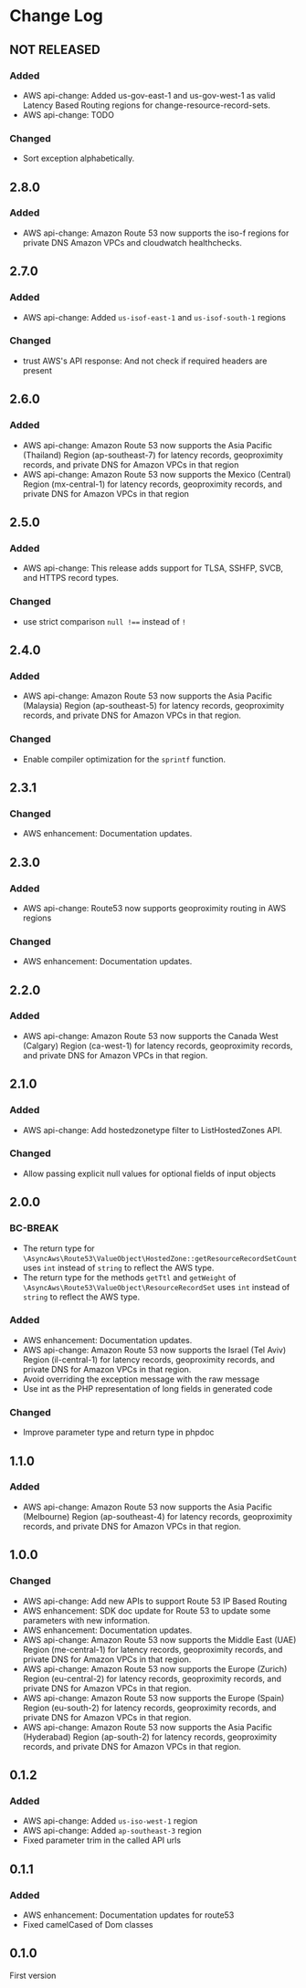 # Change Log

## NOT RELEASED

### Added

- AWS api-change: Added us-gov-east-1 and us-gov-west-1 as valid Latency Based Routing regions for change-resource-record-sets.
- AWS api-change: TODO

### Changed

- Sort exception alphabetically.

## 2.8.0

### Added

- AWS api-change: Amazon Route 53 now supports the iso-f regions for private DNS Amazon VPCs and cloudwatch healthchecks.

## 2.7.0

### Added

- AWS api-change: Added `us-isof-east-1`  and `us-isof-south-1` regions

### Changed

- trust AWS's API response: And not check if required headers are present

## 2.6.0

### Added

- AWS api-change: Amazon Route 53 now supports the Asia Pacific (Thailand) Region (ap-southeast-7) for latency records, geoproximity records, and private DNS for Amazon VPCs in that region
- AWS api-change: Amazon Route 53 now supports the Mexico (Central) Region (mx-central-1) for latency records, geoproximity records, and private DNS for Amazon VPCs in that region

## 2.5.0

### Added

- AWS api-change: This release adds support for TLSA, SSHFP, SVCB, and HTTPS record types.

### Changed

- use strict comparison `null !==` instead of `!`

## 2.4.0

### Added

- AWS api-change: Amazon Route 53 now supports the Asia Pacific (Malaysia) Region (ap-southeast-5) for latency records, geoproximity records, and private DNS for Amazon VPCs in that region.

### Changed

- Enable compiler optimization for the `sprintf` function.

## 2.3.1

### Changed

- AWS enhancement: Documentation updates.

## 2.3.0

### Added

- AWS api-change: Route53 now supports geoproximity routing in AWS regions

### Changed

- AWS enhancement: Documentation updates.

## 2.2.0

### Added

- AWS api-change: Amazon Route 53 now supports the Canada West (Calgary) Region (ca-west-1) for latency records, geoproximity records, and private DNS for Amazon VPCs in that region.

## 2.1.0

### Added

- AWS api-change: Add hostedzonetype filter to ListHostedZones API.

### Changed

- Allow passing explicit null values for optional fields of input objects

## 2.0.0

### BC-BREAK

- The return type for `\AsyncAws\Route53\ValueObject\HostedZone::getResourceRecordSetCount` uses `int` instead of `string` to reflect the AWS type.
- The return type for the methods `getTtl` and `getWeight` of `\AsyncAws\Route53\ValueObject\ResourceRecordSet` uses `int` instead of `string` to reflect the AWS type.

### Added

- AWS enhancement: Documentation updates.
- AWS api-change: Amazon Route 53 now supports the Israel (Tel Aviv) Region (il-central-1) for latency records, geoproximity records, and private DNS for Amazon VPCs in that region.
- Avoid overriding the exception message with the raw message
- Use int as the PHP representation of long fields in generated code

### Changed

- Improve parameter type and return type in phpdoc

## 1.1.0

### Added

- AWS api-change: Amazon Route 53 now supports the Asia Pacific (Melbourne) Region (ap-southeast-4) for latency records, geoproximity records, and private DNS for Amazon VPCs in that region.

## 1.0.0

### Changed

- AWS api-change: Add new APIs to support Route 53 IP Based Routing
- AWS enhancement: SDK doc update for Route 53 to update some parameters with new information.
- AWS enhancement: Documentation updates.
- AWS api-change: Amazon Route 53 now supports the Middle East (UAE) Region (me-central-1) for latency records, geoproximity records, and private DNS for Amazon VPCs in that region.
- AWS api-change: Amazon Route 53 now supports the Europe (Zurich) Region (eu-central-2) for latency records, geoproximity records, and private DNS for Amazon VPCs in that region.
- AWS api-change: Amazon Route 53 now supports the Europe (Spain) Region (eu-south-2) for latency records, geoproximity records, and private DNS for Amazon VPCs in that region.
- AWS api-change: Amazon Route 53 now supports the Asia Pacific (Hyderabad) Region (ap-south-2) for latency records, geoproximity records, and private DNS for Amazon VPCs in that region.

## 0.1.2

### Added

- AWS api-change: Added `us-iso-west-1` region
- AWS api-change: Added `ap-southeast-3` region
- Fixed parameter trim in the called API urls

## 0.1.1

### Added

- AWS enhancement: Documentation updates for route53
- Fixed camelCased of Dom classes

## 0.1.0

First version
